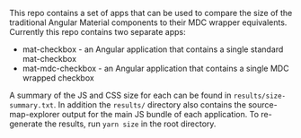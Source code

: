 This repo contains a set of apps that can be used to compare the size of the traditional
Angular Material components to their MDC wrapper equivalents. Currently this repo contains two
separate apps:
* mat-checkbox - an Angular application that contains a single standard mat-checkbox
* mat-mdc-checkbox - an Angular application that contains a single MDC wrapped checkbox

A summary of the JS and CSS size for each can be found in `results/size-summary.txt`. In addition
the `results/` directory also contains the source-map-explorer output for the main JS bundle of each
application. To re-generate the results, run `yarn size` in the root directory.
